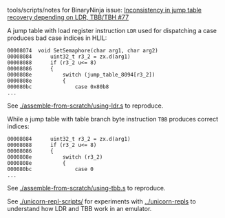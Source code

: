 tools/scripts/notes for BinaryNinja issue: [Inconsistency in jump table recovery depending on LDR, TBB/TBH #77](https://github.com/Vector35/arch-armv7/issues/77)

A jump table with load register instruction `LDR` used for dispatching a case produces bad case indices in HLIL:

```
00008074  void SetSemaphore(char arg1, char arg2)
00008084      uint32_t r3_2 = zx.d(arg1)
00008088      if (r3_2 u<= 8)
00008086      {
0000808e          switch (jump_table_8094[r3_2])
0000808e          {
000080bc              case 0x80b8
...
```

See [./assemble-from-scratch/using-ldr.s](./assemble-from-scratch/using-ldr.s) to reproduce.

While a jump table with table branch byte instruction `TBB` produces correct indices:

```
00008084      uint32_t r3_2 = zx.d(arg1)
00008088      if (r3_2 u<= 8)
00008086      {
0000808e          switch (r3_2)
0000808e          {
000080bc              case 0
...
```

See [./assemble-from-scratch/using-tbb.s](./assemble-from-scratch/using-tbb.s) to reproduce.

See [./unicorn-repl-scripts/](./unicorn-repl-scripts) for experiments with [../unicorn-repls](../unicorn-repls) to understand how LDR and TBB work in an emulator.

